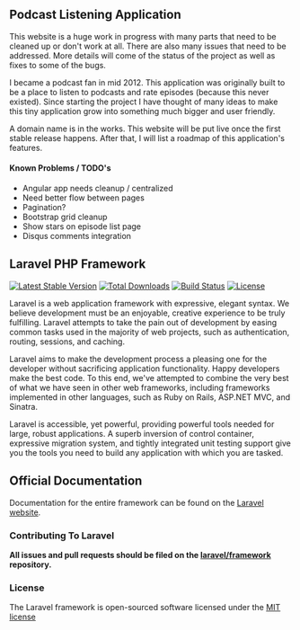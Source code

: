 ## Podcast Listening Application

This website is a huge work in progress with many parts that need to be cleaned up or don't work at all. There are also
many issues that need to be addressed. More details will come of the status of the project as well as fixes to some of the bugs.

I became a podcast fan in mid 2012. This application was originally built to be a place to listen to podcasts and rate
episodes (because this never existed). Since starting the project I have thought of many ideas to make this tiny application
grow into something much bigger and user friendly.

A domain name is in the works. This website will be put live once the first stable release happens. After that, I will list
a roadmap of this application's features.

#### Known Problems / TODO's
- Angular app needs cleanup / centralized
- Need better flow between pages
- Pagination?
- Bootstrap grid cleanup
- Show stars on episode list page
- Disqus comments integration


## Laravel PHP Framework

[![Latest Stable Version](https://poser.pugx.org/laravel/framework/version.png)](https://packagist.org/packages/laravel/framework) [![Total Downloads](https://poser.pugx.org/laravel/framework/d/total.png)](https://packagist.org/packages/laravel/framework) [![Build Status](https://travis-ci.org/laravel/framework.png)](https://travis-ci.org/laravel/framework) [![License](https://poser.pugx.org/laravel/framework/license.png)](https://packagist.org/packages/laravel/framework)

Laravel is a web application framework with expressive, elegant syntax. We believe development must be an enjoyable, creative experience to be truly fulfilling. Laravel attempts to take the pain out of development by easing common tasks used in the majority of web projects, such as authentication, routing, sessions, and caching.

Laravel aims to make the development process a pleasing one for the developer without sacrificing application functionality. Happy developers make the best code. To this end, we've attempted to combine the very best of what we have seen in other web frameworks, including frameworks implemented in other languages, such as Ruby on Rails, ASP.NET MVC, and Sinatra.

Laravel is accessible, yet powerful, providing powerful tools needed for large, robust applications. A superb inversion of control container, expressive migration system, and tightly integrated unit testing support give you the tools you need to build any application with which you are tasked.

## Official Documentation

Documentation for the entire framework can be found on the [Laravel website](http://laravel.com/docs).

### Contributing To Laravel

**All issues and pull requests should be filed on the [laravel/framework](http://github.com/laravel/framework) repository.**

### License

The Laravel framework is open-sourced software licensed under the [MIT license](http://opensource.org/licenses/MIT)
